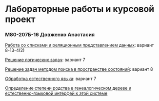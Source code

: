 # Лабораторные работы и курсовой проект #

### М80-207Б-16 Довженко Анастасия ###

[Работа со списками и реляционным представлением данных](lab1): вариант 8-13-4(2)

[Решение логических задач](lab2): вариант 7

[Решение задач методом поиска в пространстве состояний](lab3): вариант 8

[Обработка естественного языка](lab4): вариант 7

[Определение степени родства в генеалогическом дереве и естественно-языковой интерфей к этой системе](kp)
